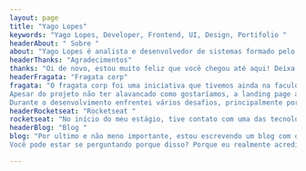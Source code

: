 ```yaml
---
layout: page
title: "Yago Lopes"
keywords: "Yago Lopes, Developer, Frontend, UI, Design, Portifolio "
headerAbout: " Sobre "
about: "Yago Lopes é analista e desenvolvedor de sistemas formado pelo Centro Universitário IMEPAC de Araguari. Atualmente Desenvolvedor Fullstack JavaScript, possuie experiencias comprovadas com as tecnologias Node.js, Java, Git, Docker, React, Angular entre outros... também um grande de fã de sistemas operacionais, banco de dados, automação de processo, versionamento código, software livre, redes, programação, dispositivos móveis e tudo que envolve tecnologia."
headerThanks: "Agradecimentos"
thanks: "Oi de novo, estou muito feliz que você chegou até aqui! Deixa eu adivinhar, você  conseguiu observar algo que poderia ser melhorado, não é? Ou teve uma idéia e gostaria de compartilha-lá comigo! Meu muito obrigado por isso, pois é por causa de pessoas como você, que acredita em um mudo melhor com tecnologias melhores, que me motiva a ajudar outras pessoas produzindo mais conteúdo!!! Fique a vontade para entrar em contado comigo utilizando uma das opções abaixo! Todos os feedbacks serão analisados, e todas as mensagems serão carinhosamente respondidas :)"
headerFragata: "Fragata corp"
fragata: "O fragata corp foi uma iniciativa que tivemos ainda na faculdade, inicialmente o projeto visava levar tecnologia e informação aos alunos das escolas da rede publica.
Apesar do projeto não ter alavancado como gostaríamos, a landing page ainda está de pé.
Durante o desenvolvimento enfrentei vários desafios, principalmente por ser apenas um iniciante na programação. Apesar de ser uma pagina simples, colocamos vários efeitos visuais com objetivo de cativar simpatizantes. A pagina conta com um contador regressivo que marca o inicio do projeto, o contador foi implementado puramente em vanilla JS. Outro recurso inusitado é a logo em formato de barco que percorre a fonte enquanto um som de barco e tocado ao fundo."
headerRocketseat: "Rocketseat "
rocketseat: "No início do meu estágio, tive contato com uma das tecnologias mais fantásticas da atualidade o Node JS. O objetivo era construir uma plataforma de ensino. A empresa comprar um curso na Rocketseat que me desse toda a base necessária para desenvolver o projeto. Até o presente momento tudo que eu fazia para a web era utilizando HTML, CSS e JavaScript puro. Graças as aulas e os eventos do curso aprendi a utilizar o node e todo os seus conjuntos de bibliotecas e frameworks para construir meus próprios aplicativos. Com a descoberta de tais tecnologias resolvi colocar aprova todas elas juntas com objetivo de reconstruir interfaces famosa e fixar ainda mais o conhecimento que eu tinha acabado de obter. "
headerBlog: "Blog "
blog: "Por ultimo e não meno importante, estou escrevendo um blog com o objetivo de transmitir todo o conhecimento que eu pretendo alcançar durante a minha jornada com Dev.
Você pode estar se perguntando porque disso? Porque eu realmente acredito que o acesso a informação é um direito de todos."

---
```

